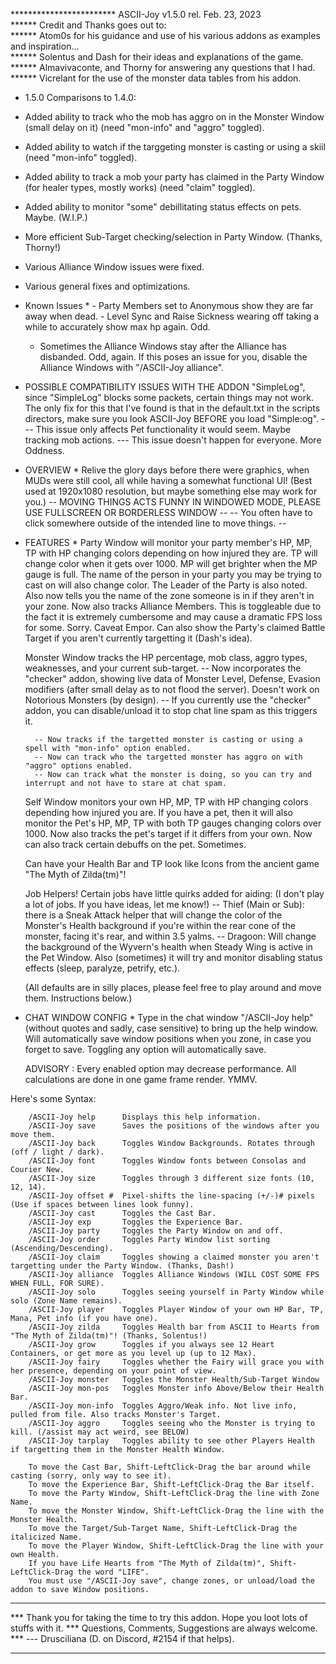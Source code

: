 ************************ ASCII-Joy v1.5.0  rel. Feb. 23, 2023          
****** Credit and Thanks goes out to:           
****** Atom0s for his guidance and use of his various addons as examples and inspiration...           
****** Solentus and Dash for their ideas and explanations of the game.            
****** Almavivaconte, and Thorny for answering any questions that I had.           
****** Vicrelant for the use of the monster data tables from his addon.            

* 1.5.0 Comparisons to 1.4.0:
- Added ability to track who the mob has aggro on in the Monster Window (small delay on it) (need "mon-info" and "aggro" toggled).
- Added ability to watch if the targgeting monster is casting or using a skiil (need "mon-info" toggled).
- Added ability to track a mob your party has claimed in the Party Window (for healer types, mostly works) (need "claim" toggled).
- Added ability to monitor "some" debillitating status effects on pets. Maybe. (W.I.P.)
- More efficient Sub-Target checking/selection in Party Window. (Thanks, Thorny!)
- Various Alliance Window issues were fixed.
- Various general fixes and optimizations.

- Known Issues * - Party Members set to Anonymous show they are far away when dead.    - Level Sync and Raise Sickness wearing off taking a while to accurately show max hp again. Odd.
     - Sometimes the Alliance Windows stay after the Alliance has disbanded. Odd, again. If this poses an issue for you, disable 
       the Alliance Windows with "/ASCII-Joy alliance".

- POSSIBLE COMPATIBILITY ISSUES WITH THE ADDON "SimpleLog", since "SimpleLog" blocks some packets, certain things may not work. 
    The only fix for this that I've found is that in the default.txt in the scripts directors, make sure you look ASCII-Joy 
    BEFORE you load "Simple:og". --- This issue only affects Pet functionality it would seem. Maybe tracking mob actions. ---
    This issue doesn't happen for everyone. More Oddness.

* OVERVIEW *
    Relive the glory days before there were graphics, when MUDs were still cool, all while having a somewhat functional UI!
	(Best used at 1920x1080 resolution, but maybe something else may work for you.) 
        -- MOVING THINGS ACTS FUNNY IN WINDOWED MODE, PLEASE USE FULLSCREEN OR BORDERLESS WINDOW --
        -- You often have to click somewhere outside of the intended line to move things. --

* FEATURES *
    Party Window will monitor your party member's HP, MP, TP with HP changing colors depending on how injured they are.
	TP will change color when it gets over 1000. MP will get brighter when the MP gauge is full. The name of the person
	in your party you may be trying to cast on will also change color. The Leader of the Party is also noted. Also now
        tells you the name of the zone someone is in if they aren't in your zone. Now also tracks Alliance Members. This is
        toggleable due to the fact it is extremely cumbersome and may cause a dramatic FPS loss for some. Sorry. Caveat Empor.
        Can also show the Party's claimed Battle Target if you aren't currently targetting it (Dash's idea). 

    Monster Window tracks the HP percentage, mob class, aggro types, weaknesses, and your current sub-target.
        -- Now incorporates the "checker" addon, showing live data of Monster Level, Defense, Evasion modifiers 
		(after small delay as to not flood the server). Doesn't work on Notorious Monsters (by design).
	-- If you currently use the "checker" addon, you can disable/unload it to stop chat line spam as this triggers it.
        
        -- Now tracks if the targetted monster is casting or using a spell with "mon-info" option enabled.
        -- Now can track who the targetted monster has aggro on with "aggro" options enabled. 
        -- Now can track what the monster is doing, so you can try and interrupt and not have to stare at chat spam.

    Self Window monitors your own HP, MP, TP with HP changing colors depending how injured you are. If you have a pet, then
	it will also monitor the Pet's HP, MP, TP with both TP gauges changing colors over 1000. Now also tracks the pet's
        target if it differs from your own. Now can also track certain debuffs on the pet. Sometimes.

    Can have your Health Bar and TP look like Icons from the ancient game "The Myth of Zilda(tm)"!

    Job Helpers! Certain jobs have little quirks added for aiding: (I don't play a lot of jobs. If you have ideas, let me know!)
        -- Thief (Main or Sub): there is a Sneak Attack helper that will change the color of the Monster's Health background
           if you're within the rear cone of the monster, facing it's rear, and within 3.5 yalms.
        -- Dragoon: Will change the background of the Wyvern's health when Steady Wing is active in the Pet Window. Also (sometimes)
           it will try and monitor disabling status effects (sleep, paralyze, petrify, etc.).
          

    (All defaults are in silly places, please feel free to play around and move them. Instructions below.)

* CHAT WINDOW CONFIG *
    Type in the chat window "/ASCII-Joy help" (without quotes and sadly, case sensitive) to bring up the help window.
	Will automatically save window positions when you zone, in case you forget to save.	
	Toggling any option will automatically save.

    ADVISORY : Every enabled option may decrease performance. All calculations are done in one game frame render. YMMV.

Here's some Syntax:

        /ASCII-Joy help      Displays this help information.
        /ASCII-Joy save      Saves the positions of the windows after you move them.
        /ASCII-Joy back      Toggles Window Backgrounds. Rotates through (off / light / dark).
        /ASCII-Joy font      Toggles Window fonts between Consolas and Courier New.
        /ASCII-Joy size      Toggles through 3 different size fonts (10, 12, 14).
        /ASCII-Joy offset #  Pixel-shifts the line-spacing (+/-)# pixels (Use if spaces between lines look funny).
        /ASCII-Joy cast      Toggles the Cast Bar.
        /ASCII-Joy exp       Toggles the Experience Bar.
        /ASCII-Joy party     Toggles the Party Window on and off.
        /ASCII-Joy order     Toggles Party Window list sorting (Ascending/Descending).
        /ASCII-Joy claim     Toggles showing a claimed monster you aren't targetting under the Party Window. (Thanks, Dash!)
        /ASCII-Joy alliance  Toggles Alliance Windows (WILL COST SOME FPS WHEN FULL, FOR SURE).
        /ASCII-Joy solo      Toggles seeing yourself in Party Window while solo (Zone Name remains).
        /ASCII-Joy player    Toggles Player Window of your own HP Bar, TP, Mana, Pet info (if you have one).
        /ASCII-Joy zilda     Toggles Health bar from ASCII to Hearts from "The Myth of Zilda(tm)"! (Thanks, Solentus!)
        /ASCII-Joy grow      Toggles if you always see 12 Heart Containers, or get more as you level up (up to 12 Max).
        /ASCII-Joy fairy     Toggles whether the Fairy will grace you with her presence, depending on your point of view.
        /ASCII-Joy monster   Toggles the Monster Health/Sub-Target Window
        /ASCII-Joy mon-pos   Toggles Monster info Above/Below their Health Bar.
        /ASCII-Joy mon-info  Toggles Aggro/Weak info. Not live info, pulled from file. Also tracks Monster's Target.
        /ASCII-Joy aggro     Toggles seeing who the Monster is trying to kill. (/assist may act weird, see BELOW)
        /ASCII-Joy tarplay   Toggles ability to see other Players Health if targetting them in the Monster Health Window.
        
        To move the Cast Bar, Shift-LeftClick-Drag the bar around while casting (sorry, only way to see it).
        To move the Experience Bar, Shift-LeftClick-Drag the Bar itself.
        To move the Party Window, Shift-LeftClick-Drag the line with Zone Name.
        To move the Monster Window, Shift-LeftClick-Drag the line with the Monster Health.
        To move the Target/Sub-Target Name, Shift-LeftClick-Drag the italicized Name.
        To move the Player Window, Shift-LeftClick-Drag the line with your own Health.
        If you have Life Hearts from "The Myth of Zilda(tm)", Shift-LeftClick-Drag the word "LIFE".
        You must use "/ASCII-Joy save", change zones, or unload/load the addon to save Window positions.

***
*** Thank you for taking the time to try this addon. Hope you loot lots of stuffs with it.
*** Questions, Comments, Suggestions are always welcome.
*** --- Drusciliana (D. on Discord, #2154 if that helps).
***   

	

